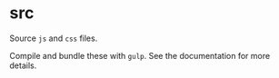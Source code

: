 # src

Source `js` and `css` files.

Compile and bundle these with `gulp`. See the documentation for more details.
